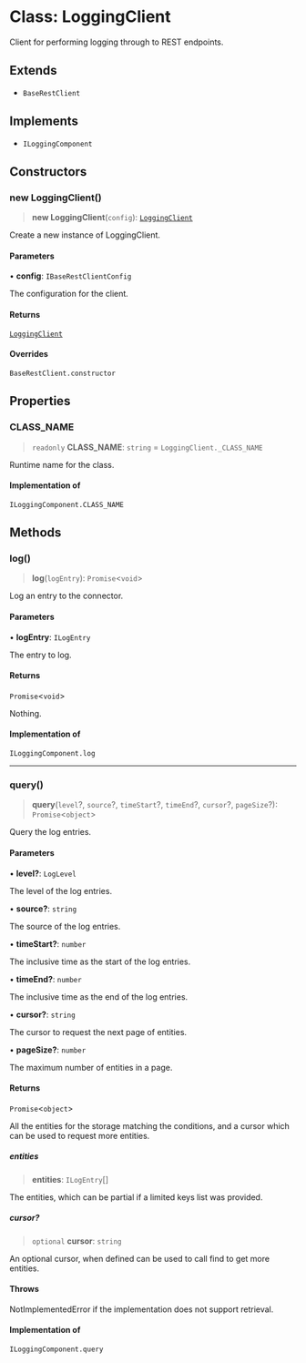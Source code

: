 # Class: LoggingClient

Client for performing logging through to REST endpoints.

## Extends

- `BaseRestClient`

## Implements

- `ILoggingComponent`

## Constructors

### new LoggingClient()

> **new LoggingClient**(`config`): [`LoggingClient`](LoggingClient.md)

Create a new instance of LoggingClient.

#### Parameters

• **config**: `IBaseRestClientConfig`

The configuration for the client.

#### Returns

[`LoggingClient`](LoggingClient.md)

#### Overrides

`BaseRestClient.constructor`

## Properties

### CLASS\_NAME

> `readonly` **CLASS\_NAME**: `string` = `LoggingClient._CLASS_NAME`

Runtime name for the class.

#### Implementation of

`ILoggingComponent.CLASS_NAME`

## Methods

### log()

> **log**(`logEntry`): `Promise`\<`void`\>

Log an entry to the connector.

#### Parameters

• **logEntry**: `ILogEntry`

The entry to log.

#### Returns

`Promise`\<`void`\>

Nothing.

#### Implementation of

`ILoggingComponent.log`

***

### query()

> **query**(`level`?, `source`?, `timeStart`?, `timeEnd`?, `cursor`?, `pageSize`?): `Promise`\<`object`\>

Query the log entries.

#### Parameters

• **level?**: `LogLevel`

The level of the log entries.

• **source?**: `string`

The source of the log entries.

• **timeStart?**: `number`

The inclusive time as the start of the log entries.

• **timeEnd?**: `number`

The inclusive time as the end of the log entries.

• **cursor?**: `string`

The cursor to request the next page of entities.

• **pageSize?**: `number`

The maximum number of entities in a page.

#### Returns

`Promise`\<`object`\>

All the entities for the storage matching the conditions,
and a cursor which can be used to request more entities.

##### entities

> **entities**: `ILogEntry`[]

The entities, which can be partial if a limited keys list was provided.

##### cursor?

> `optional` **cursor**: `string`

An optional cursor, when defined can be used to call find to get more entities.

#### Throws

NotImplementedError if the implementation does not support retrieval.

#### Implementation of

`ILoggingComponent.query`
